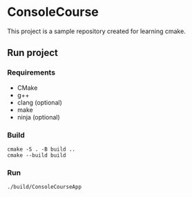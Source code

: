 # ConsoleCourse
This project is a sample repository created for learning cmake.

## Run project

### Requirements
- CMake
- g++
- clang (optional)
- make
- ninja (optional)

### Build
```
cmake -S . -B build ..
cmake --build build
```
### Run
```
./build/ConsoleCourseApp
```
